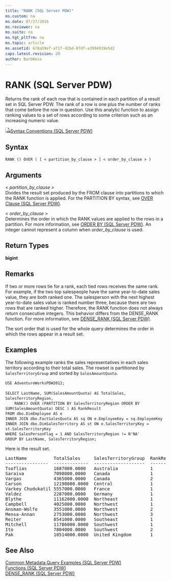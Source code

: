 ```yaml
---
title: "RANK (SQL Server PDW)"
ms.custom: na
ms.date: 07/27/2016
ms.reviewer: na
ms.suite: na
ms.tgt_pltfrm: na
ms.topic: article
ms.assetid: 678a59ef-a717-42bd-87df-a3994919e5d2
caps.latest.revision: 20
author: BarbKess
---
```

# RANK (SQL Server PDW)
Returns the rank of each row that is contained in each partition of a result set in SQL Server PDW. The rank of a row is one plus the number of ranks that come before the row in question. Use this analytic function to assign ranking values to a set of rows according to some criterion such as an increasing numeric value.  
  
![Topic link icon](../../mpp/sqlpdw/media/Topic_Link.gif "Topic_Link")[Syntax Conventions &#40;SQL Server PDW&#41;](../../mpp/sqlpdw/syntax-conventions-sql-server-pdw.md)  
  
## Syntax  
  
```  
RANK () OVER ( [ < partition_by_clause > ] < order_by_clause > )  
```  
  
## Arguments  
< *partition_by_clause* >  
Divides the result set produced by the FROM clause into partitions to which the RANK function is applied. For the PARTITION BY syntax, see [OVER Clause &#40;SQL Server PDW&#41;](../../mpp/sqlpdw/over-clause-sql-server-pdw.md).  
  
< *order_by_clause* >  
Determines the order in which the RANK values are applied to the rows in a partition. For more information, see [ORDER BY &#40;SQL Server PDW&#41;](../../mpp/sqlpdw/order-by-sql-server-pdw.md). An integer cannot represent a column when *order_by_clause* is used.  
  
## Return Types  
**bigint**  
  
## Remarks  
If two or more rows tie for a rank, each tied rows receives the same rank. For example, if the two top salespeople have the same year-to-date sales value, they are both ranked one. The salesperson with the next highest year-to-date sales value is ranked number three, because there are two rows that are ranked higher. Therefore, the RANK function does not always return consecutive integers. This behavior differs from the DENSE_RANK function. For more information, see [DENSE_RANK &#40;SQL Server PDW&#41;](../../mpp/sqlpdw/dense-rank-sql-server-pdw.md).  
  
The sort order that is used for the whole query determines the order in which the rows appear in a result set.  
  
## Examples  
The following example ranks the sales representatives in each sales territory according to their total sales. The rowset is partitioned by `SalesTerritoryGroup` and sorted by `SalesAmountQuota`.  
  
```  
USE AdventureWorksPDW2012;  
  
SELECT LastName, SUM(SalesAmountQuota) AS TotalSales, SalesTerritoryRegion,  
    RANK() OVER (PARTITION BY SalesTerritoryRegion ORDER BY SUM(SalesAmountQuota) DESC ) AS RankResult  
FROM dbo.DimEmployee AS e  
INNER JOIN dbo.FactSalesQuota AS sq ON e.EmployeeKey = sq.EmployeeKey  
INNER JOIN dbo.DimSalesTerritory AS st ON e.SalesTerritoryKey = st.SalesTerritoryKey  
WHERE SalesPersonFlag = 1 AND SalesTerritoryRegion != N'NA'  
GROUP BY LastName, SalesTerritoryRegion;  
```  
  
Here is the result set.  
  
<pre>LastName          TotalSales     SalesTerritoryGroup  RankResult  
----------------  -------------  -------------------  --------  
Tsoflias          1687000.0000   Australia            1  
Saraiva           7098000.0000   Canada               1  
Vargas            4365000.0000   Canada               2  
Carson            12198000.0000  Central              1  
Varkey Chudukatil 5557000.0000   France               1  
Valdez            2287000.0000   Germany              1  
Blythe            11162000.0000  Northeast            1  
Campbell          4025000.0000   Northwest            1  
Ansman-Wolfe      3551000.0000   Northwest            2  
Mensa-Annan       2753000.0000   Northwest            3  
Reiter            8541000.0000   Southeast            1  
Mitchell          11786000.0000  Southwest            1  
Ito               7804000.0000   Southwest            2  
Pak               10514000.0000  United Kingdom       1</pre>  
  
## See Also  
[Common Metadata Query Examples &#40;SQL Server PDW&#41;](../../mpp/sqlpdw/common-metadata-query-examples-sql-server-pdw.md)  
[Functions &#40;SQL Server PDW&#41;](../../mpp/sqlpdw/functions-sql-server-pdw.md)  
[DENSE_RANK &#40;SQL Server PDW&#41;](../../mpp/sqlpdw/dense-rank-sql-server-pdw.md)  
  
